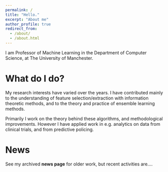 ```yaml
---
permalink: /
title: "Hello."
excerpt: "About me"
author_profile: true
redirect_from: 
  - /about/
  - /about.html
---
```


I am Professor of Machine Learning in the Department of Computer Science, at The University of Manchester.


What do I do?
======
My research interests have varied over the years.  I have contributed mainly to the understanding of
feature selection/extraction with information theoretic methods, and to the theory and practice of ensemble learning methods.

Primarily I work on the theory behind these algorithms, and methodological improvements.
However I have applied work in  e.g. analytics on data from clinical trials, and from predictive policing.


News
======
See my archived <b>news page</b> for older work, but recent activities are....

